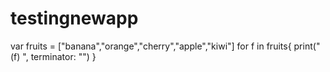 # testingnewapp
var fruits = ["banana","orange","cherry","apple","kiwi"]
for f in fruits{
print("\(f) ", terminator: "")
}
